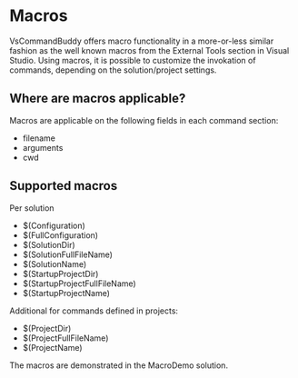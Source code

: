 # Macros

VsCommandBuddy offers macro functionality in a more-or-less similar fashion as the well known macros from the External Tools section in Visual Studio.
Using macros, it is possible to customize the invokation of commands, depending on the solution/project settings.

## Where are macros applicable?
Macros are applicable on the following fields in each command section:
- filename
- arguments
- cwd

## Supported macros
Per solution
- $(Configuration)
- $(FullConfiguration)
- $(SolutionDir)
- $(SolutionFullFileName)
- $(SolutionName)
- $(StartupProjectDir)
- $(StartupProjectFullFileName)
- $(StartupProjectName)

Additional for commands defined in projects:
- $(ProjectDir)
- $(ProjectFullFileName)
- $(ProjectName)

The macros are demonstrated in the MacroDemo solution.
